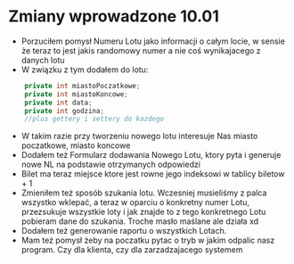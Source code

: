 # Zmiany wprowadzone 10.01

* Porzuciłem pomysł Numeru Lotu jako informacji o całym locie, w sensie że teraz to jest jakis randomowy numer a nie coś wynikajacego z danych lotu
* W związku z tym dodałem do lotu:
```java
    private int miastoPoczatkowe;
    private int miastoKoncowe;
    private int data;
    private int godzina;
    //plus gettery i settery do kazdego
```
* W takim razie przy tworzeniu nowego lotu interesuje Nas miasto poczatkowe, miasto koncowe
* Dodałem też Formularz dodawania Nowego Lotu, ktory pyta i generuje nowe NL na podstawie otrzymanych odpowiedzi
* Bilet ma teraz miejsce ktore jest rowne jego indeksowi w tablicy biletow + 1
* Zmieniłem też sposób szukania lotu. Wczesniej musieliśmy z palca wszystko wklepać, a teraz w oparciu o konkretny numer Lotu, przezsukuje wszystkie loty i jak znajde to z tego konkretnego Lotu pobieram dane do szukania. Troche masło maślane ale działa xd
* Dodałem też generowanie raportu o wszystkich Lotach. 
* Mam też pomysł żeby na poczatku pytac o tryb w jakim odpalic nasz program. Czy dla klienta, czy dla zarzadzajacego systemem

